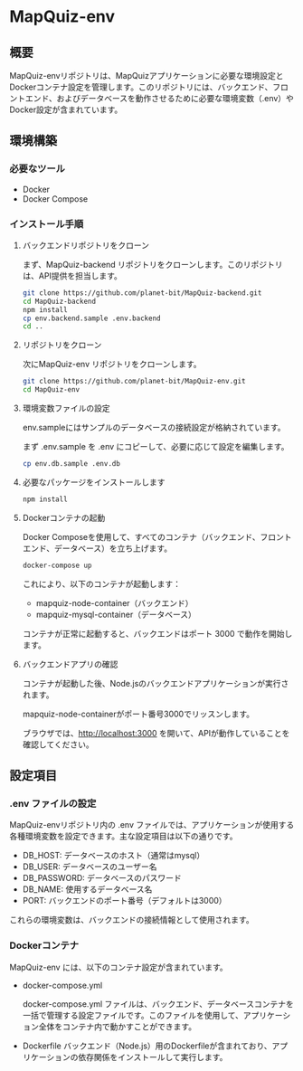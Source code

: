 # MapQuiz-env

## 概要

MapQuiz-envリポジトリは、MapQuizアプリケーションに必要な環境設定とDockerコンテナ設定を管理します。このリポジトリには、バックエンド、フロントエンド、およびデータベースを動作させるために必要な環境変数（.env）やDocker設定が含まれています。

## 環境構築

### 必要なツール

- Docker
- Docker Compose

### インストール手順

1. バックエンドリポジトリをクローン

   まず、MapQuiz-backend リポジトリをクローンします。このリポジトリは、API提供を担当します。

   ```sh
   git clone https://github.com/planet-bit/MapQuiz-backend.git
   cd MapQuiz-backend
   npm install
   cp env.backend.sample .env.backend
   cd ..
   ```

2. リポジトリをクローン

   次にMapQuiz-env リポジトリをクローンします。

   ```sh
   git clone https://github.com/planet-bit/MapQuiz-env.git
   cd MapQuiz-env
   ```
3. 環境変数ファイルの設定

   env.sampleにはサンプルのデータベースの接続設定が格納されています。
   
   まず .env.sample を .env にコピーして、必要に応じて設定を編集します。


   ```sh
   cp env.db.sample .env.db
   ```

4. 必要なパッケージをインストールします

   ```sh
   npm install
   ```


5. Dockerコンテナの起動

   Docker Composeを使用して、すべてのコンテナ（バックエンド、フロントエンド、データベース）を立ち上げます。

   ```sh
   docker-compose up
   ```

   これにより、以下のコンテナが起動します：

   - mapquiz-node-container（バックエンド）
   - mapquiz-mysql-container（データベース）

   コンテナが正常に起動すると、バックエンドはポート 3000 で動作を開始します。

6. バックエンドアプリの確認

   コンテナが起動した後、Node.jsのバックエンドアプリケーションが実行されます。
   
   mapquiz-node-containerがポート番号3000でリッスンします。
   
   ブラウザでは、[http://localhost:3000](http://localhost:3000) を開いて、APIが動作していることを確認してください。
   
## 設定項目

### .env ファイルの設定

MapQuiz-envリポジトリ内の .env ファイルでは、アプリケーションが使用する各種環境変数を設定できます。主な設定項目は以下の通りです。

- DB_HOST: データベースのホスト（通常はmysql）
- DB_USER: データベースのユーザー名
- DB_PASSWORD: データベースのパスワード
- DB_NAME: 使用するデータベース名
- PORT: バックエンドのポート番号（デフォルトは3000）

これらの環境変数は、バックエンドの接続情報として使用されます。

### Dockerコンテナ

MapQuiz-env には、以下のコンテナ設定が含まれています。

- docker-compose.yml

   docker-compose.yml ファイルは、バックエンド、データベースコンテナを一括で管理する設定ファイルです。このファイルを使用して、アプリケーション全体をコンテナ内で動かすことができます。

- Dockerfile
   バックエンド（Node.js）用のDockerfileが含まれており、アプリケーションの依存関係をインストールして実行します。
